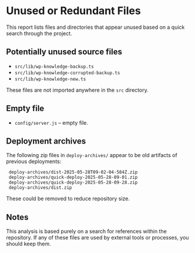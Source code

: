 # Unused or Redundant Files

This report lists files and directories that appear unused based on a quick search through the project.

## Potentially unused source files

- `src/lib/wp-knowledge-backup.ts`
- `src/lib/wp-knowledge-corrupted-backup.ts`
- `src/lib/wp-knowledge-new.ts`

These files are not imported anywhere in the `src` directory.

## Empty file

- `config/server.js` – empty file.

## Deployment archives

The following zip files in `deploy-archives/` appear to be old artifacts of previous deployments:

```
 deploy-archives/dist-2025-05-28T09-02-04-584Z.zip
 deploy-archives/quick-deploy-2025-05-28-09-01.zip
 deploy-archives/quick-deploy-2025-05-28-09-28.zip
 deploy-archives/dist.zip
```

These could be removed to reduce repository size.

## Notes

This analysis is based purely on a search for references within the repository. If any of these files are used by external tools or processes, you should keep them.
